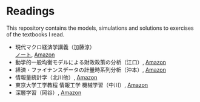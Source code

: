 # Readings
This repository contains the models, simulations and solutions to exercises of the textbooks I read.


* 現代マクロ経済学講義（加藤涼）  
[ノート](./macro_lecture), [Amazon](http://www.amazon.co.jp/%E7%8F%BE%E4%BB%A3%E3%83%9E%E3%82%AF%E3%83%AD%E7%B5%8C%E6%B8%88%E5%AD%A6%E8%AC%9B%E7%BE%A9%E2%80%95%E5%8B%95%E5%AD%A6%E7%9A%84%E4%B8%80%E8%88%AC%E5%9D%87%E8%A1%A1%E3%83%A2%E3%83%87%E3%83%AB%E5%85%A5%E9%96%80-%E5%8A%A0%E8%97%A4-%E6%B6%BC/dp/4492313702)
* 動学的一般均衡モデルによる財政政策の分析（江口）, [Amazon](http://www.amazon.co.jp/%E5%8B%95%E5%AD%A6%E7%9A%84%E4%B8%80%E8%88%AC%E5%9D%87%E8%A1%A1%E3%83%A2%E3%83%87%E3%83%AB%E3%81%AB%E3%82%88%E3%82%8B%E8%B2%A1%E6%94%BF%E6%94%BF%E7%AD%96%E3%81%AE%E5%88%86%E6%9E%90-%E6%B1%9F%E5%8F%A3-%E5%85%81%E5%B4%87/dp/4943852343/ref=sr_1_3?s=books&ie=UTF8&qid=1460399362&sr=1-3&keywords=DSGE)
* 経済・ファイナンスデータの計量時系列分析（沖本）, [Amazon](http://www.amazon.co.jp/%E7%B5%8C%E6%B8%88%E3%83%BB%E3%83%95%E3%82%A1%E3%82%A4%E3%83%8A%E3%83%B3%E3%82%B9%E3%83%87%E3%83%BC%E3%82%BF%E3%81%AE%E8%A8%88%E9%87%8F%E6%99%82%E7%B3%BB%E5%88%97%E5%88%86%E6%9E%90-%E7%B5%B1%E8%A8%88%E3%83%A9%E3%82%A4%E3%83%96%E3%83%A9%E3%83%AA%E3%83%BC-%E6%B2%96%E6%9C%AC-%E7%AB%9C%E7%BE%A9/dp/4254127928/ref=pd_sim_14_2?ie=UTF8&dpID=41hiQF5HBQL&dpSrc=sims&preST=_AC_UL160_SR112%2C160_&refRID=16JS492D7K4E14984XZ7)
* 情報量統計学（北川他）, [Amazon](http://www.amazon.co.jp/%E6%83%85%E5%A0%B1%E9%87%8F%E7%B5%B1%E8%A8%88%E5%AD%A6-%E6%83%85%E5%A0%B1%E7%A7%91%E5%AD%A6%E8%AC%9B%E5%BA%A7-%E3%83%BB5%E3%83%BB4/dp/4320021711/ref=sr_1_1?s=books&ie=UTF8&qid=1460399148&sr=1-1&keywords=%E6%83%85%E5%A0%B1%E9%87%8F%E7%B5%B1%E8%A8%88%E5%AD%A6)
* 東京大学工学教程 情報工学 機械学習（中川）, [Amazon](http://www.amazon.co.jp/%E6%9D%B1%E4%BA%AC%E5%A4%A7%E5%AD%A6%E5%B7%A5%E5%AD%A6%E6%95%99%E7%A8%8B-%E6%83%85%E5%A0%B1%E5%B7%A5%E5%AD%A6-%E6%A9%9F%E6%A2%B0%E5%AD%A6%E7%BF%92-%E4%B8%AD%E5%B7%9D-%E8%A3%95%E5%BF%97/dp/4621089919/ref=sr_1_6?s=books&ie=UTF8&qid=1460399287&sr=1-6&keywords=%E6%A9%9F%E6%A2%B0%E5%AD%A6%E7%BF%92%E3%80%80%E5%B7%A5%E5%AD%A6)
* 深層学習（岡谷）, [Amazon](http://www.amazon.co.jp/%E6%B7%B1%E5%B1%A4%E5%AD%A6%E7%BF%92-%E6%A9%9F%E6%A2%B0%E5%AD%A6%E7%BF%92%E3%83%97%E3%83%AD%E3%83%95%E3%82%A7%E3%83%83%E3%82%B7%E3%83%A7%E3%83%8A%E3%83%AB%E3%82%B7%E3%83%AA%E3%83%BC%E3%82%BA-%E5%B2%A1%E8%B0%B7-%E8%B2%B4%E4%B9%8B/dp/4061529021/ref=pd_sim_14_10?ie=UTF8&dpID=41j86wF23xL&dpSrc=sims&preST=_AC_UL160_SR112%2C160_&refRID=0ENS752R46033JS18SDM)